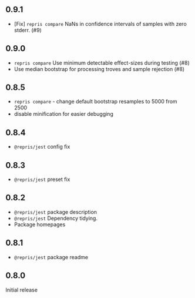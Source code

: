 ## 0.9.1

- [Fix] `repris compare` NaNs in confidence intervals of samples with zero stderr. (#9)

## 0.9.0

- `repris compare` Use minimum detectable effect-sizes during testing (#8)
- Use median bootstrap for processing troves and sample rejection (#8) 

## 0.8.5

- `repris compare` - change default bootstrap resamples to 5000 from 2500
- disable minification for easier debugging

## 0.8.4

- `@repris/jest` config fix

## 0.8.3

- `@repris/jest` preset fix

## 0.8.2

- `@repris/jest` package description
- `@repris/jest` Dependency tidying.
- Package homepages

## 0.8.1

- `@repris/jest` package readme

## 0.8.0

Initial release